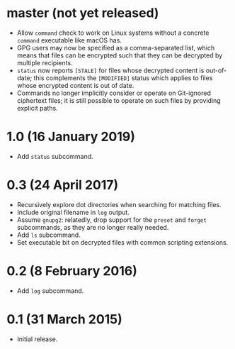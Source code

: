 # master (not yet released)

- Allow `command` check to work on Linux systems without a concrete `command` executable like macOS has.
- GPG users may now be specified as a comma-separated list, which means that files can be encrypted such that they can be decrypted by multiple recipients.
- `status` now reports `[STALE]` for files whose decrypted content is out-of-date; this complements the `[MODIFIED]` status which applies to files whose encrypted content is out of date.
- Commands no longer implicitly consider or operate on Git-ignored ciphertext files; it is still possible to operate on such files by providing explicit paths.

# 1.0 (16 January 2019)

- Add `status` subcommand.

# 0.3 (24 April 2017)

- Recursively explore dot directories when searching for matching files.
- Include original filename in `log` output.
- Assume `gnupg2`: relatedly, drop support for the `preset` and `forget` subcommands, as they are no longer really needed.
- Add `ls` subcommand.
- Set executable bit on decrypted files with common scripting extensions.

# 0.2 (8 February 2016)

- Add `log` subcommand.

# 0.1 (31 March 2015)

- Initial release.
